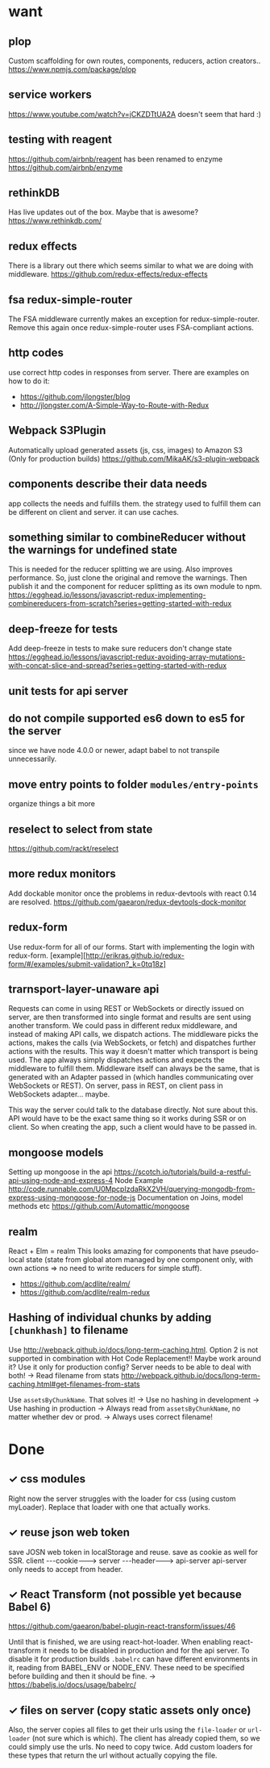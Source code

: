 # want


## plop

Custom scaffolding for own routes, components, reducers, action creators..
https://www.npmjs.com/package/plop

## service workers

https://www.youtube.com/watch?v=jCKZDTtUA2A
doesn't seem that hard :)


## testing with reagent

https://github.com/airbnb/reagent
has been renamed to enzyme
https://github.com/airbnb/enzyme


## rethinkDB

Has live updates out of the box. Maybe that is awesome?
https://www.rethinkdb.com/


## redux effects

There is a library out there which seems similar to what we are doing with
middleware. https://github.com/redux-effects/redux-effects


## fsa redux-simple-router

The FSA middleware currently makes an exception for redux-simple-router.
Remove this again once redux-simple-router uses FSA-compliant actions.


## http codes

use correct http codes in responses from server.
There are examples on how to do it:
- https://github.com/jlongster/blog
- http://jlongster.com/A-Simple-Way-to-Route-with-Redux


## Webpack S3Plugin

Automatically upload generated assets (js, css, images) to Amazon S3
(Only for production builds)
https://github.com/MikaAK/s3-plugin-webpack


## components describe their data needs

app collects the needs and fulfills them.
the strategy used to fulfill them can be different on client and server.
it can use caches.


## something similar to combineReducer without the warnings for undefined state

This is needed for the reducer splitting we are using.
Also improves performance.
So, just clone the original and remove the warnings.
Then publish it and the component for reducer splitting as its own module
to npm.
https://egghead.io/lessons/javascript-redux-implementing-combinereducers-from-scratch?series=getting-started-with-redux


## deep-freeze for tests

Add deep-freeze in tests to make sure reducers don't change state
https://egghead.io/lessons/javascript-redux-avoiding-array-mutations-with-concat-slice-and-spread?series=getting-started-with-redux


## unit tests for api server


## do not compile supported es6 down to es5 for the server

since we have node 4.0.0 or newer, adapt babel to not transpile unnecessarily.


## move entry points to folder `modules/entry-points`

organize things a bit more


## reselect to select from state

https://github.com/rackt/reselect


## more redux monitors

Add dockable monitor once the problems in redux-devtools with react 0.14 are resolved.
https://github.com/gaearon/redux-devtools-dock-monitor


## redux-form

Use redux-form for all of our forms.
Start with implementing the login with redux-form.
[example][http://erikras.github.io/redux-form/#/examples/submit-validation?_k=0tq18z]


## trarnsport-layer-unaware api

Requests can come in using REST or WebSockets or directly issued on server,
are then transformed into single format and results are sent using another transform.
We could pass in different redux middleware, and instead of making API calls, we dispatch actions.
The middleware picks the actions, makes the calls (via WebSockets, or fetch) and dispatches further actions with the results.
This way it doesn't matter which transport is being used. The app always simply dispatches actions and expects the middleware to fulfill them.
Middleware itself can always be the same, that is generated with an Adapter passed in (which handles communicating over WebSockets or REST). On server, pass in REST, on client pass in WebSockets adapter... maybe.

This way the server could talk to the database directly.
Not sure about this. API would have to be the exact same thing so it works
during SSR or on client. So when creating the app, such a client would have to be
passed in.


## mongoose models

Setting up mongoose in the api
https://scotch.io/tutorials/build-a-restful-api-using-node-and-express-4
Node Example
http://code.runnable.com/U0MpcpIzdaRkX2VH/querying-mongodb-from-express-using-mongoose-for-node-js
Documentation on Joins, model methods etc
https://github.com/Automattic/mongoose


## realm

React + Elm = realm
This looks amazing for components that have pseudo-local state (state from global
atom managed by one component only, with own actions => no need to write reducers for simple stuff).

- https://github.com/acdlite/realm/
- https://github.com/acdlite/realm-redux


## Hashing of individual chunks by adding `[chunkhash]` to filename

Use http://webpack.github.io/docs/long-term-caching.html.
Option 2 is not supported in combination with Hot Code Replacement!!
Maybe work around it? Use it only for production config?
Server needs to be able to deal with both!
-> Read filename from stats http://webpack.github.io/docs/long-term-caching.html#get-filenames-from-stats

Use `assetsByChunkName`. That solves it!
-> Use no hashing in development
-> Use hashing in production
-> Always read from `assetsByChunkName`, no matter whether dev or prod.
-> Always uses correct filename!


# Done

## ✓ css modules

Right now the server struggles with the loader for css (using custom myLoader).
Replace that loader with one that actually works.


## ✓ reuse json web token

save JOSN web token in localStorage and reuse.
save as cookie as well for SSR. client ---cookie---> server ---header---> api-server
api-server only needs to accept from header.


## ✓ React Transform (not possible yet because Babel 6)

https://github.com/gaearon/babel-plugin-react-transform/issues/46

Until that is finished, we are using react-hot-loader.
When enabling react-transform it needs to be disabled in production and for the
api server. To disable it for production builds `.babelrc` can have
different environments in it, reading from BABEL_ENV or NODE_ENV.
These need to be specified before building and then it should be fine.
-> https://babeljs.io/docs/usage/babelrc/


## ✓ files on server (copy static assets only once)

Also, the server copies all files to get their urls using the `file-loader` or `url-loader` (not sure which is which).
The client has already copied them, so we could simply use the urls.
No need to copy twice. Add custom loaders for these types that return the url without actually copying the file.
